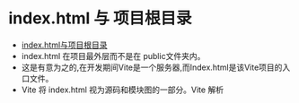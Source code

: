 # index.html 与 项目根目录
* [index.html与项目根目录](https://cn.vitejs.dev/guide/#index-html-and-project-root)
* index.html 在项目最外层而不是在 public文件夹内。
* 这是有意为之的,在开发期间Vite是一个服务器,而Index.html是该Vite项目的入口文件。
* Vite 将 index.html 视为源码和模块图的一部分。Vite 解析 <script type="module" src="..."> ，这个标签指向你的 JavaScript 源码。甚至内联引入 JavaScript 的 <script type="module"> 和引用 CSS 的 <link href> 也能利用 Vite 特有的功能被解析。另外，index.html 中的 URL 将被自动转换，因此不再需要 %PUBLIC_URL% 占位符了。

# 构建生产版本
* [构建生产版本](https://cn.vitejs.dev/guide/build.html#building-for-production)
* 当需要将应用部署到生产环境时，只需运行 vite build 命令。默认情况下，它使用 <root>/index.html 作为其构建入口点，并生成能够静态部署的应用程序包。请查阅 部署静态站点 获取常见服务的部署指引。
# 服务端渲染
* [服务端渲染](https://cn.vitejs.dev/guide/ssr.html)

* createSSRApp()
* [createSSRApp](https://cn.vuejs.org/api/application.html#create-ssr-app)
* 以SSR激活模式创建一个应用实例。用法与 createApp() 完全相同。